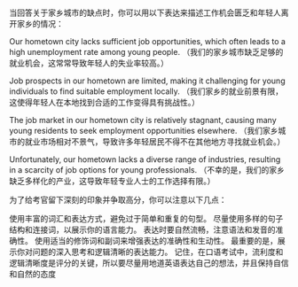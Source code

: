 
# 






# 
当回答关于家乡城市的缺点时，你可以用以下表达来描述工作机会匮乏和年轻人离开家乡的情况：

Our hometown city lacks sufficient job opportunities, which often leads to a high unemployment rate among young people.
（我们的家乡城市缺乏足够的就业机会，这常常导致年轻人的失业率较高。）

Job prospects in our hometown are limited, making it challenging for young individuals to find suitable employment locally.
（我们家乡的就业前景有限，这使得年轻人在本地找到合适的工作变得具有挑战性。）

The job market in our hometown city is relatively stagnant, causing many young residents to seek employment opportunities elsewhere.
（我们家乡城市的就业市场相对不景气，导致许多年轻居民不得不在其他地方寻找就业机会。）

Unfortunately, our hometown lacks a diverse range of industries, resulting in a scarcity of job options for young professionals.
（不幸的是，我们的家乡缺乏多样化的产业，这导致年轻专业人士的工作选择有限。）

为了给考官留下深刻的印象并争取高分，你可以注意以下几点：

使用丰富的词汇和表达方式，避免过于简单和重复的句型。
尽量使用多样的句子结构和连接词，以展示你的语言能力。
表达时要自然流畅，注意语法和发音的准确性。
使用适当的修饰词和副词来增强表达的准确性和生动性。
最重要的是，展示你对问题的深入思考和逻辑清晰的表达能力。
记住，在口语考试中，流利度和逻辑清晰度是评分的关键，所以要尽量用地道英语表达自己的想法，并且保持自信和自然的态度